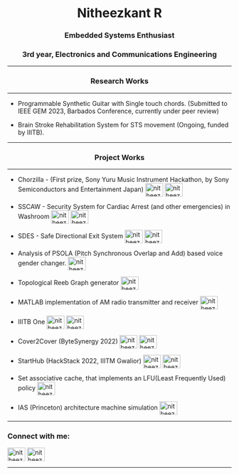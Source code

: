 <h1 align="center">Nitheezkant R</h1>
<h3 align="center">Embedded Systems Enthusiast</h3>
<h3 align="center">3rd year, Electronics and Communications Engineering</h3>
<hr>
<h3 align="center">Research Works</h3>
<hr>


- Programmable Synthetic Guitar with Single touch chords. (Submitted to IEEE GEM 2023, Barbados Conference, currently under peer review)

- Brain Stroke Rehabilitation System for STS movement (Ongoing, funded by IIITB). 

<hr>
<h3 align="center">Project Works</h3>
<hr>

- Chorzilla - (First prize, Sony Yuru Music Instrument Hackathon, by Sony Semiconductors and Entertainment Japan)
<a href="https://youtu.be/qIWWmR8tcU0" target="blank"><img align="center" src="https://raw.githubusercontent.com/rahuldkjain/github-profile-readme-generator/master/src/images/icons/Social/youtube.svg" alt="nitheezkant" height="30" width="40" /></a>
<a href="https://github.com/nitheezkant/Chordzilla" target="blank"><img align="center" src="https://raw.githubusercontent.com/rahuldkjain/github-profile-readme-generator/master/src/images/icons/Social/github.svg" alt="nitheezkant" height="30" width="40" /></a>

- SSCAW - Security System for Cardiac Arrest (and other emergencies) in Washroom
<a href="https://youtu.be/c3e4a_MYbZ8" target="blank"><img align="center" src="https://raw.githubusercontent.com/rahuldkjain/github-profile-readme-generator/master/src/images/icons/Social/youtube.svg" alt="nitheezkant" height="30" width="40" /></a>
<a href="https://github.com/nitheezkant/SSCAW" target="blank"><img align="center" src="https://raw.githubusercontent.com/rahuldkjain/github-profile-readme-generator/master/src/images/icons/Social/github.svg" alt="nitheezkant" height="30" width="40" /></a>

- SDES - Safe Directional Exit System 
<a href="https://youtu.be/iwpVySAyHE4" target="blank"><img align="center" src="https://raw.githubusercontent.com/rahuldkjain/github-profile-readme-generator/master/src/images/icons/Social/youtube.svg" alt="nitheezkant" height="30" width="40" /></a>
<a href="https://github.com/nitheezkant/SDES_Unit_Testing" target="blank"><img align="center" src="https://raw.githubusercontent.com/rahuldkjain/github-profile-readme-generator/master/src/images/icons/Social/github.svg" alt="nitheezkant" height="30" width="40" /></a>
- Analysis of PSOLA (Pitch Synchronous Overlap and Add) based voice gender changer.
<a href="https://github.com/nitheezkant/Voice_Gender_Changer" target="blank"><img align="center" src="https://raw.githubusercontent.com/rahuldkjain/github-profile-readme-generator/master/src/images/icons/Social/github.svg" alt="nitheezkant" height="30" width="40" /></a>
- Topological Reeb Graph generator
<a href="https://github.com/nitheezkant/ReebGraph.git" target="blank"><img align="center" src="https://raw.githubusercontent.com/rahuldkjain/github-profile-readme-generator/master/src/images/icons/Social/github.svg" alt="nitheezkant" height="30" width="40" /></a>

- MATLAB implementation of AM radio transmitter and receiver
<a href="https://github.com/nitheezkant/AM_Radio.git" target="blank"><img align="center" src="https://raw.githubusercontent.com/rahuldkjain/github-profile-readme-generator/master/src/images/icons/Social/github.svg" alt="nitheezkant" height="30" width="40" /></a>

- IIITB One  <a href="https://youtu.be/yLyamBgmdCw" target="blank"><img align="center" src="https://raw.githubusercontent.com/rahuldkjain/github-profile-readme-generator/master/src/images/icons/Social/youtube.svg" alt="nitheezkant" height="30" width="40" /></a>
<a href="https://github.com/nitheezkant/iiitbONE" target="blank"><img align="center" src="https://raw.githubusercontent.com/rahuldkjain/github-profile-readme-generator/master/src/images/icons/Social/github.svg" alt="nitheezkant" height="30" width="40" /></a>

- Cover2Cover (ByteSynergy 2022)
<a href="https://youtu.be/rZKCWEnnmmQ" target="blank"><img align="center" src="https://raw.githubusercontent.com/rahuldkjain/github-profile-readme-generator/master/src/images/icons/Social/youtube.svg" alt="nitheezkant" height="30" width="40" /></a>
<a href="https://github.com/hackunamatata111/Cover2Cover" target="blank"><img align="center" src="https://raw.githubusercontent.com/rahuldkjain/github-profile-readme-generator/master/src/images/icons/Social/github.svg" alt="nitheezkant" height="30" width="40" /></a>

- StartHub (HackStack 2022, IIITM Gwalior)
<a href="https://youtu.be/KnKsXnzCP7Q" target="blank"><img align="center" src="https://raw.githubusercontent.com/rahuldkjain/github-profile-readme-generator/master/src/images/icons/Social/youtube.svg" alt="nitheezkant" height="30" width="40" /></a>
<a href="https://github.com/hackunamatata2-0/StartHub" target="blank"><img align="center" src="https://raw.githubusercontent.com/rahuldkjain/github-profile-readme-generator/master/src/images/icons/Social/github.svg" alt="nitheezkant" height="30" width="40" /></a>
- Set associative cache, that implements an LFU(Least Frequently Used) policy
<a href="https://github.com/nitheezkant/Processor_Cache.git" target="blank"><img align="center" src="https://raw.githubusercontent.com/rahuldkjain/github-profile-readme-generator/master/src/images/icons/Social/github.svg" alt="nitheezkant" height="30" width="40" /></a>
- IAS (Princeton) architecture machine simulation
<a href="https://github.com/nitheezkant/IAS-Architecture-Demo.git" target="blank"><img align="center" src="https://raw.githubusercontent.com/rahuldkjain/github-profile-readme-generator/master/src/images/icons/Social/github.svg" alt="nitheezkant" height="30" width="40" /></a>

<hr>

<h3 align="left">Connect with me:</h3>
<p align="left">
<a href="https://instagram.com/nitheezkant" target="blank"><img align="center" src="https://raw.githubusercontent.com/rahuldkjain/github-profile-readme-generator/master/src/images/icons/Social/instagram.svg" alt="nitheezkant" height="30" width="40" /></a>
<a href="https://www.youtube.com/channel/UCAGpbySsOFNQ_NDxYUT3CPA" target="blank"><img align="center" src="https://raw.githubusercontent.com/rahuldkjain/github-profile-readme-generator/master/src/images/icons/Social/youtube.svg" alt="nitheezkant" height="30" width="40" /></a>
</p>
<hr>
